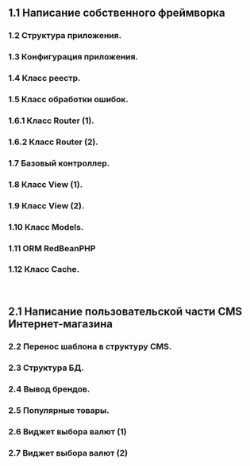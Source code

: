 <h2> 1.1 Написание собственного фреймворка</h2>

<h3><span>1.2</span> Структура приложения.</h3>
<h3><span>1.3</span> Конфигурация приложения.</h3>
<h3><span>1.4</span> Класс реестр.</h3>
<h3><span>1.5</span> Класс обработки ошибок.</h3>
<h3><span>1.6.1</span> Класс Router (1).</h3>
<h3><span>1.6.2</span> Класс Router (2).</h3>
<h3><span>1.7</span> Базовый контроллер.</h3>
<h3><span>1.8</span> Класс View (1).</h3>
<h3><span>1.9</span> Класс View (2).</h3>
<h3><span>1.10</span> Класс Models.</h3>
<h3><span>1.11</span> ORM RedBeanPHP</h3>
<h3><span>1.12</span> Класс Cache.</h3>
<br>
<h2>2.1 Написание пользовательской части CMS Интернет-магазина</h2>
<h3><span>2.2</span> Перенос шаблона в структуру CMS. </h3>
<h3><span>2.3</span> Структура БД. </h3>
<h3><span>2.4</span> Вывод брендов. </h3>
<h3><span>2.5</span> Популярные товары. </h3>
<h3><span>2.6</span> Виджет выбора валют (1)</h3>
<h3><span>2.7</span> Виджет выбора валют (2)</h3>

